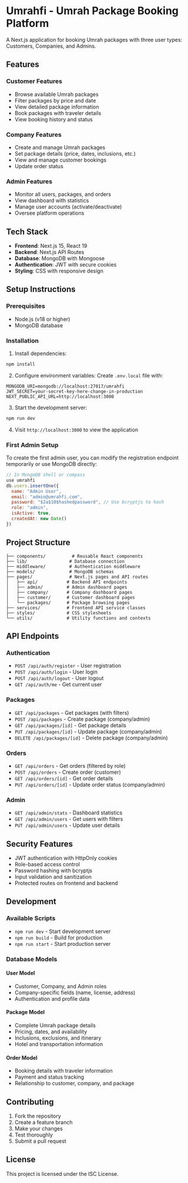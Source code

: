 # Umrahfi - Umrah Package Booking Platform

A Next.js application for booking Umrah packages with three user types: Customers, Companies, and Admins.

## Features

### Customer Features
- Browse available Umrah packages
- Filter packages by price and date
- View detailed package information
- Book packages with traveler details
- View booking history and status

### Company Features  
- Create and manage Umrah packages
- Set package details (price, dates, inclusions, etc.)
- View and manage customer bookings
- Update order status

### Admin Features
- Monitor all users, packages, and orders
- View dashboard with statistics
- Manage user accounts (activate/deactivate)
- Oversee platform operations

## Tech Stack

- **Frontend**: Next.js 15, React 19
- **Backend**: Next.js API Routes
- **Database**: MongoDB with Mongoose
- **Authentication**: JWT with secure cookies
- **Styling**: CSS with responsive design

## Setup Instructions

### Prerequisites
- Node.js (v18 or higher)
- MongoDB database

### Installation

1. Install dependencies:
```bash
npm install
```

2. Configure environment variables:
Create `.env.local` file with:
```
MONGODB_URI=mongodb://localhost:27017/umrahfi
JWT_SECRET=your-secret-key-here-change-in-production
NEXT_PUBLIC_API_URL=http://localhost:3000
```

3. Start the development server:
```bash
npm run dev
```

4. Visit `http://localhost:3000` to view the application

### First Admin Setup

To create the first admin user, you can modify the registration endpoint temporarily or use MongoDB directly:

```javascript
// In MongoDB shell or compass
use umrahfi
db.users.insertOne({
  name: "Admin User",
  email: "admin@umrahfi.com", 
  password: "$2a$10$hashedpassword", // Use bcryptjs to hash
  role: "admin",
  isActive: true,
  createdAt: new Date()
})
```

## Project Structure

```
├── components/          # Reusable React components
├── lib/                # Database connection
├── middleware/         # Authentication middleware
├── models/             # MongoDB schemas
├── pages/              # Next.js pages and API routes
│   ├── api/           # Backend API endpoints
│   ├── admin/         # Admin dashboard pages
│   ├── company/       # Company dashboard pages
│   ├── customer/      # Customer dashboard pages
│   └── packages/      # Package browsing pages
├── services/          # Frontend API service classes
├── styles/            # CSS stylesheets
└── utils/             # Utility functions and contexts
```

## API Endpoints

### Authentication
- `POST /api/auth/register` - User registration
- `POST /api/auth/login` - User login
- `POST /api/auth/logout` - User logout
- `GET /api/auth/me` - Get current user

### Packages
- `GET /api/packages` - Get packages (with filters)
- `POST /api/packages` - Create package (company/admin)
- `GET /api/packages/[id]` - Get package details
- `PUT /api/packages/[id]` - Update package (company/admin)
- `DELETE /api/packages/[id]` - Delete package (company/admin)

### Orders
- `GET /api/orders` - Get orders (filtered by role)
- `POST /api/orders` - Create order (customer)
- `GET /api/orders/[id]` - Get order details
- `PUT /api/orders/[id]` - Update order status (company/admin)

### Admin
- `GET /api/admin/stats` - Dashboard statistics
- `GET /api/admin/users` - Get users with filters
- `PUT /api/admin/users` - Update user details

## Security Features

- JWT authentication with HttpOnly cookies
- Role-based access control
- Password hashing with bcryptjs
- Input validation and sanitization
- Protected routes on frontend and backend

## Development

### Available Scripts

- `npm run dev` - Start development server
- `npm run build` - Build for production
- `npm run start` - Start production server

### Database Models

#### User Model
- Customer, Company, and Admin roles
- Company-specific fields (name, license, address)
- Authentication and profile data

#### Package Model  
- Complete Umrah package details
- Pricing, dates, and availability
- Inclusions, exclusions, and itinerary
- Hotel and transportation information

#### Order Model
- Booking details with traveler information
- Payment and status tracking
- Relationship to customer, company, and package

## Contributing

1. Fork the repository
2. Create a feature branch
3. Make your changes
4. Test thoroughly
5. Submit a pull request

## License

This project is licensed under the ISC License.